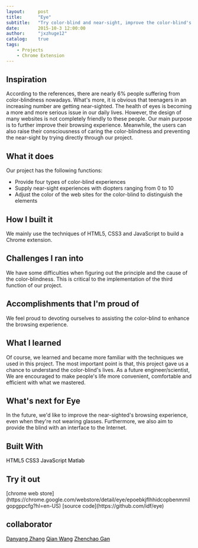 ```yaml
---
layout:     post
title:      "Eye"
subtitle:   "Try color-blind and near-sight, improve the color-blind's browsing experience, care the special group."
date:       2015-10-3 12:00:00
author:     "jxzhuge12"
catalog:    true
tags:
    - Projects
    - Chrome Extension
---
```


## Inspiration

According to the references, there are nearly 6% people suffering from color-blindness nowadays. What's more, it is obvious that teenagers in an increasing number are getting near-sighted. The health of eyes is becoming a more and more serious issue in our daily lives. However, the design of many websites is not completely friendly to these people. Our main purpose is to further improve their browsing experience. Meanwhile, the users can also raise their consciousness of caring the color-blindness and preventing the near-sight by trying directly through our project.

## What it does

Our project has the following functions:
* Provide four types of color-blind experiences
* Supply near-sight experiences with diopters ranging from 0 to 10 
* Adjust the color of the web sites for the color-blind to distinguish the elements

## How I built it

We mainly use the techniques of HTML5, CSS3 and JavaScript to build a Chrome extension.

## Challenges I ran into

We have some difficulties when figuring out the principle and the cause of the color-blindness. This is critical to the implementation of the third function of our project.

## Accomplishments that I'm proud of

We feel proud to devoting ourselves to assisting the color-blind to enhance the browsing experience.

## What I learned

Of course, we learned and became more familiar with the techniques we used in this project. The most important point is that, this project gave us a chance to understand the color-blind's lives. As a future engineer/scientist, We are encouraged to make people's life more convenient, comfortable and efficient with what we mastered. 

## What's next for Eye

In the future, we'd like to improve the near-sighted's browsing experience, even when they're not wearing glasses. Furthermore, we also aim to provide the blind with an interface to the Internet. 


## Built With
<div class="tags">
<a class="tag" style="border-color: black; color: black;">HTML5</a>
<a class="tag" style="border-color: black; color: black;">CSS3</a>
<a class="tag" style="border-color: black; color: black;">JavaScript</a>
<a class="tag" style="border-color: black; color: black;">Matlab</a>
</div>

## Try it out
<a target="_blank" href="https://chrome.google.com/webstore/detail/eye/epoebkjflhhidcopbenmmilgopgppcfg?hl=en-US">
    <span class="fa-stack fa-lg">
        <i class="fa fa-circle fa-stack-2x"></i>
        <i class="fa fa-chrome fa-stack-1x fa-inverse"></i>
    </span>
</a>[chrome web store](https://chrome.google.com/webstore/detail/eye/epoebkjflhhidcopbenmmilgopgppcfg?hl=en-US)

<a target="_blank" href="https://github.com/idf/eye">
    <span class="fa-stack fa-lg">
        <i class="fa fa-circle fa-stack-2x"></i>
        <i class="fa fa-github fa-stack-1x fa-inverse"></i>
    </span>
</a>[source code](https://github.com/idf/eye)

## collaborator
<div class="tags">
<a class="tag" href="https://github.com/idf" style="border-color: black; color: black;">Danyang Zhang</a>
<a class="tag" href="https://github.com/wangqian1992511" style="border-color: black; color: black;">Qian Wang</a>
<a class="tag" href="https://github.com/gzc" style="border-color: black; color: black;">Zhenchao Gan</a>
</div>